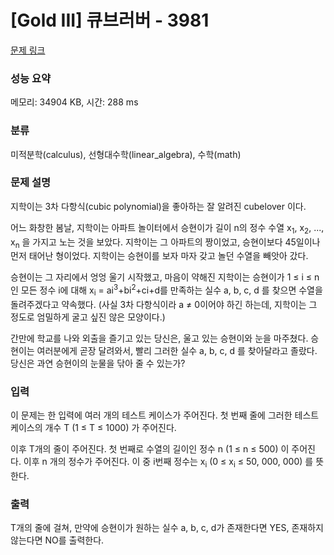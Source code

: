 # [Gold III] 큐브러버 - 3981 

[문제 링크](https://www.acmicpc.net/problem/3981) 

### 성능 요약

메모리: 34904 KB, 시간: 288 ms

### 분류

미적분학(calculus), 선형대수학(linear_algebra), 수학(math)

### 문제 설명

<p>지학이는 3차 다항식(cubic polynomial)을 좋아하는 잘 알려진 cubelover 이다.</p>

<p>어느 화창한 봄날, 지학이는 아파트 놀이터에서 승현이가 길이 n의 정수 수열 x<sub>1</sub>, x<sub>2</sub>, ..., x<sub>n</sub> 을 가지고 노는 것을 보았다. 지학이는 그 아파트의 짱이었고, 승현이보다 45일이나 먼저 태어난 형이었다. 지학이는 승현이를 보자 마자 갖고 놀던 수열을 빼앗아 갔다.</p>

<p>승현이는 그 자리에서 엉엉 울기 시작했고, 마음이 약해진 지학이는 승현이가 1 ≤ i ≤ n인 모든 정수 i에 대해 x<sub>i</sub> = ai<sup>3</sup>+bi<sup>2</sup>+ci+d를 만족하는 실수 a, b, c, d 를 찾으면 수열을 돌려주겠다고 약속했다. (사실 3차 다항식이라 a ≠ 0이어야 하긴 하는데, 지학이는 그 정도로 엄밀하게 굴고 싶진 않은 모양이다.)</p>

<p>간만에 학교를 나와 외출을 즐기고 있는 당신은, 울고 있는 승현이와 눈을 마주쳤다. 승현이는 여러분에게 곧장 달려와서, 빨리 그러한 실수 a, b, c, d 를 찾아달라고 졸랐다. 당신은 과연 승현이의 눈물을 닦아 줄 수 있는가?</p>

### 입력 

 <p>이 문제는 한 입력에 여러 개의 테스트 케이스가 주어진다. 첫 번째 줄에 그러한 테스트 케이스의 개수 T (1 ≤ T ≤ 1000) 가 주어진다.</p>

<p>이후 T개의 줄이 주어진다. 첫 번째로 수열의 길이인 정수 n (1 ≤ n ≤ 500) 이 주어진다. 이후 n 개의 정수가 주어진다. 이 중 i번째 정수는 x<sub>i</sub> (0 ≤ x<sub>i</sub> ≤ 50, 000, 000) 를 뜻한다.</p>

### 출력 

 <p>T개의 줄에 걸쳐, 만약에 승현이가 원하는 실수 a, b, c, d가 존재한다면 YES, 존재하지 않는다면 NO를 출력한다.</p>

